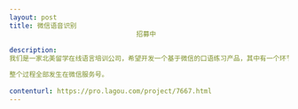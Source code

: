 ```yaml
---                
layout: post       
title: 微信语音识别
                                招募中
           
description: 
我们是一家北美留学在线语言培训公司，希望开发一个基于微信的口语练习产品，其中有一个环节，是希望学员语音输入英文、系统自动返回测评结果。希望能够找到有实力的朋友或公司，帮忙解决这个问题。

整个过程全部发生在微信服务号。
     
contenturl: https://pro.lagou.com/project/7667.html      
---                 
```

